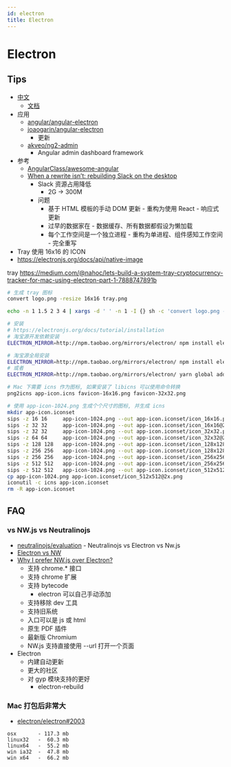 ```yaml
---
id: electron
title: Electron
---
```



# Electron

## Tips
* [中文](https://github.com/electron/electron/blob/master/docs-translations/zh-CN/project/README.md)
  * [文档](https://github.com/electron/electron/tree/master/docs-translations/zh-CN)
* 应用
  * [angular/angular-electron](https://github.com/angular/angular-electron)
  * [joaogarin/angular-electron](https://github.com/joaogarin/angular-electron)
    * 更新
  * [akveo/ng2-admin](https://github.com/akveo/ng2-admin)
    * Angular admin dashboard framework
* 参考
  * [AngularClass/awesome-angular](https://github.com/AngularClass/awesome-angular)
  * [When a rewrite isn’t: rebuilding Slack on the desktop](https://slack.engineering/308d6fe94ae4)
    * Slack 资源占用降低
      * 2G -> 300M
    * 问题
      * 基于 HTML 模板的手动 DOM 更新 - 重构为使用 React - 响应式更新
      * 过早的数据家在 - 数据缓存、所有数据都假设为懒加载
      * 每个工作空间是一个独立进程 - 重构为单进程、组件感知工作空间 - 完全重写
* Tray 使用 16x16 的 ICON
* https://electronjs.org/docs/api/native-image

tray
https://medium.com/@nahoc/lets-build-a-system-tray-cryptocurrency-tracker-for-mac-using-electron-part-1-7888747891b

```bash
# 生成 tray 图标
convert logo.png -resize 16x16 tray.png

echo -n 1 1.5 2 3 4 | xargs -d ' ' -n 1 -I {} sh -c 'convert logo.png -resize $(node -pe "16*{}") tray@{}x.png'
```

```bash
# 安装
# https://electronjs.org/docs/tutorial/installation
# 淘宝源开发依赖安装
ELECTRON_MIRROR=http://npm.taobao.org/mirrors/electron/ npm install electron --save-dev

# 淘宝源全局安装
ELECTRON_MIRROR=http://npm.taobao.org/mirrors/electron/ npm install electron -g
# 或者
ELECTRON_MIRROR=http://npm.taobao.org/mirrors/electron/ yarn global add electron

# Mac 下需要 icns 作为图标, 如果安装了 libicns 可以使用命令转换
png2icns app-icon.icns favicon-16x16.png favicon-32x32.png

# 使用 app-icon-1024.png 生成个个尺寸的图标, 并生成 icns
mkdir app-icon.iconset
sips -z 16 16     app-icon-1024.png --out app-icon.iconset/icon_16x16.png
sips -z 32 32     app-icon-1024.png --out app-icon.iconset/icon_16x16@2x.png
sips -z 32 32     app-icon-1024.png --out app-icon.iconset/icon_32x32.png
sips -z 64 64     app-icon-1024.png --out app-icon.iconset/icon_32x32@2x.png
sips -z 128 128   app-icon-1024.png --out app-icon.iconset/icon_128x128.png
sips -z 256 256   app-icon-1024.png --out app-icon.iconset/icon_128x128@2x.png
sips -z 256 256   app-icon-1024.png --out app-icon.iconset/icon_256x256.png
sips -z 512 512   app-icon-1024.png --out app-icon.iconset/icon_256x256@2x.png
sips -z 512 512   app-icon-1024.png --out app-icon.iconset/icon_512x512.png
cp app-icon-1024.png app-icon.iconset/icon_512x512@2x.png
iconutil -c icns app-icon.iconset
rm -R app-icon.iconset
```


## FAQ

### vs NW.js vs Neutralinojs
* [neutralinojs/evaluation](https://github.com/neutralinojs/evaluation) - Neutralinojs vs Electron vs Nw.js
* [Electron vs NW](https://electronjs.org/docs/development/atom-shell-vs-node-webkit)
* [Why I prefer NW.js over Electron? ](https://hackernoon.com/e60b7289752)
  * 支持 chrome.* 接口
  * 支持 chrome 扩展
  * 支持 bytecode
    * electron 可以自己手动添加
  * 支持移除 dev 工具
  * 支持旧系统
  * 入口可以是 js 或 html
  * 原生 PDF 插件
  * 最新版 Chromium
  * NW.js 支持直接使用 --url 打开一个页面
* Electron
  * 内建自动更新
  * 更大的社区
  * 对 gyp 模块支持的更好
    * electron-rebuild


### Mac 打包后非常大
* [electron/electron#2003](https://github.com/electron/electron/issues/2003)

```
osx       - 117.3 mb
linux32   -  60.3 mb
linux64   -  55.2 mb
win ia32  -  47.8 mb
win x64   -  66.2 mb
```
